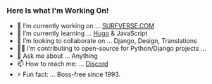 ### Here Is what I'm Working On!

- 🔭 I’m currently working on ... [SURFVERSE.COM](https://surfverse.com)
- 🌱 I’m currently learning ... [Hugo](https://gohugo.io) & JavaScript
- 👯 I’m looking to collaborate on ... Django, Design, Translations
- 👨‍💻 I’m contributing to open-source for Python/Django projects ...
- 💬 Ask me about ... Anything
- 📫 How to reach me: ... [Discord](https://discord.gg/CcQfdrH)
- ⚡ Fun fact: ... Boss-free since 1993.

